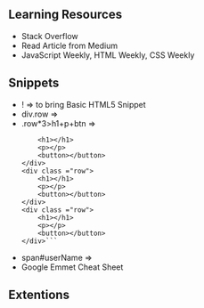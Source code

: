 ## Learning Resources
- Stack Overflow
- Read Article from Medium
- JavaScript Weekly, HTML Weekly, CSS Weekly
## Snippets
- ! => to bring Basic HTML5 Snippet
- div.row => <div class ="row">
- .row*3>h1+p+btn => 
    ````<div class ="row">
        <h1></h1>
        <p></p>
        <button></button>
    </div>
    <div class ="row">
        <h1></h1>
        <p></p>
        <button></button>
    </div>
    <div class ="row">
        <h1></h1>
        <p></p>
        <button></button>
    </div>```
- span#userName => <span id="userName"></span>
- Google Emmet Cheat Sheet
## Extentions
